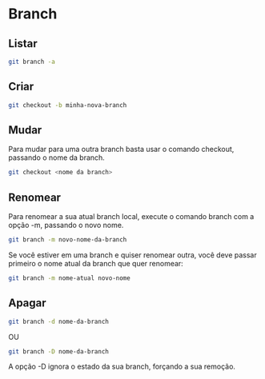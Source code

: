 # Branch

## Listar

```bash
git branch -a
```

## Criar

```bash
git checkout -b minha-nova-branch
```

## Mudar

Para mudar para uma outra branch basta usar o comando checkout, passando o nome da branch.

```bash
git checkout <nome da branch>
```

## Renomear

Para renomear a sua atual branch local, execute o comando branch com a opção -m, passando o novo nome.

```bash
git branch -m novo-nome-da-branch
```

Se você estiver em uma branch e quiser renomear outra, você deve passar primeiro o nome atual da branch que quer renomear:

```bash
git branch -m nome-atual novo-nome
```

## Apagar

```bash
git branch -d nome-da-branch

```

OU 

```bash
git branch -D nome-da-branch
```
A opção -D ignora o estado da sua branch, forçando a sua remoção.